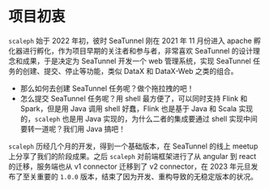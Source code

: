 # 项目初衷

`scaleph` 始于 2022 年初，彼时 SeaTunnel 刚在 2021 年 11 月份进入 apache 孵化器进行孵化，作为项目早期的关注者和参与者，非常喜欢 SeaTunnel 的设计理念和成果，于是决定为 SeaTunnel 开发一个 web 管理系统，实现 SeaTunnel 任务的创建、提交、停止等功能，类似 DataX 和 DataX-Web 之类的组合。

- 那么如何去创建 SeaTunnel 任务呢？做个拖拉拽的吧！
- 怎么提交 SeaTunnel 任务呢？用 shell 最方便了，可以同时支持 Flink 和 Spark，但是用 Java 调用 shell 好蠢，Flink 也是基于 Java 和 Scala 实现的，`scaleph` 也是用 Java 实现的，为什么二者的集成要通过 shell 实现中间要转一道呢？我们用 Java 搞吧！

`scaleph` 历经几个月的开发，得到一个基础版本，在 SeaTunnel 的线上 meetup 上分享了我们的阶段成果。之后 `scaleph` 对前端框架进行了从 angular 到 react 的迁移，服务端也从 v1 connector 迁移到了 v2 connector，在 2023 年元旦发布了至关重要的 `1.0.0` 版本，结束了因为开发、重构导致的无稳定版本的状况。
